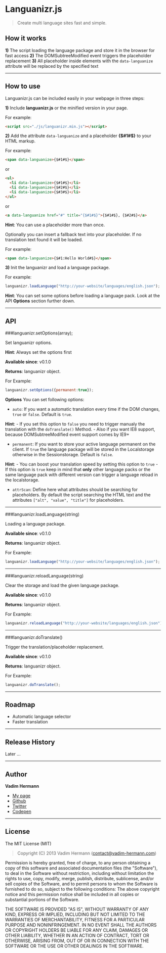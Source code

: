 # Languanizr.js

> Create multi language sites fast and simple.


## How it works
**1)** The script loading the language package and store it in the browser for fast access
**2)** The DOMSubtreeModified event triggers the placeholder replacement
**3)** All placeholder inside elements with the `data-languanize` attribute will be replaced by the specified text

---


## How to use
Languanizr.js can be included easily in your webpage in three steps:


**1)** Include **languanizr.js** or the minified version in your page.

For example: 
```html
<script src="./js/languanizr.min.js"></script>
````


**2)** Add the attribute `data-languanize` and a placeholder **{$#1#$}** to your HTML markup.

For example: 
```html
<span data-languanize>{$#1#$}</span>
````
or
```html
<ul>
  <li data-languanize>{$#1#$}</li>
  <li data-languanize>{$#2#$}</li>
  <li data-languanize>{$#3#$}</li>
</ul>
````
or
```html
<a data-languanize href="#" title="{$#1#$}">{$#1#$}, {$#2#$}</a>
````

**Hint**: You can use a placeholder more than once.

Optionally you can insert a fallback text into your placeholder. If no translation text found it will be loaded.

For example: 
```html
<span data-languanize>{$#1:Hello World#$}</span>
````


**3)** Init the languanizr and load a language package.

For example: 
```javascript
languanizr.loadLanguage("http://your-website/languages/english.json");
````

**Hint**: You can set some options before loading a language pack. Look at the API **Options** section further down.

---


## API

###languanizr.setOptions(array);

Set languanizr options.

**Hint**: Always set the options first

**Available since**: v0.1.0

**Returns**: languanizr object.

For Example:
```javascript
languanizr.setOptions({permanent:true});
````

**Options**
You can set following options:

- `auto`: If you want a automatic translation every time if the DOM changes, `true` or `false`. Default is `true`.

**Hint**: - If you set this option to `false` you need to trigger manualy the translation with the `doTranslate()` Method.
          - Also if you want IE8 support, because DOMSubtreeModified event support comes by IE9+

- `permanent`: If you want to store your active language permanent on the client. 
               If `true` the language package will be stored in the Localstorage otherwise in the Sessionstorage. Default is `false`.

**Hint**: - You can boost your translation speed by setting this option to `true`
          - If this option is `true` keep in mind that **only** other language packs 
            or the same language pack with different version can trigger a 
            language reload in the localstorage.

- `attrScan`: Define here what attributes should be searching for placeholders. 
              By default the script searching the HTML text and the attributes `["alt", "value", "title"]` for placeholders.

---

###languanizr.loadLanguage(string)

Loading a language package.

**Available since**: v0.1.0

**Returns**: languanizr object.

For Example:
```javascript
languanizr.loadLanguage("http://your-website/languages/english.json");
````

---

###languanizr.reloadLanguage(string)

Clear the storage and load the given language package.

**Available since**: v0.1.0

**Returns**: languanizr object.

For Example:
```javascript
languanizr.reloadLanguage("http://your-website/languages/english.json");
````

---

###languanizr.doTranslate()

Trigger the translation/placeholder replacement.

**Available since**: v0.1.0

**Returns**: languanizr object.

For Example:
```javascript
languanizr.doTranslate();
````

---

## Roadmap
- Automatic language selector
- Faster translation

---

## Release History
Later ...

---

## Author
**Vadim Hermann**

- [My page](http://www.vadim-hermann.com)
- [Github](https://github.com/Vaddo)
- [Twitter](https://twitter.com/vadimhermann)
- [Codepen](http://codepen.io/Vaddo)

---

## License
The MIT License (MIT)

> Copyright (C) 2013 Vadim Hermann (contact@vadim-hermann.com)

Permission is hereby granted, free of charge, to any person obtaining a copy of this software and associated 
documentation files (the "Software"), to deal in the Software without restriction, including without limitation 
the rights to use, copy, modify, merge, publish, distribute, sublicense, and/or sell copies of the Software, 
and to permit persons to whom the Software is furnished to do so, subject to the following conditions:
The above copyright notice and this permission notice shall be included in all copies or substantial portions 
of the Software.

THE SOFTWARE IS PROVIDED "AS IS", WITHOUT WARRANTY OF ANY KIND, EXPRESS OR IMPLIED, INCLUDING BUT NOT LIMITED 
TO THE WARRANTIES OF MERCHANTABILITY, FITNESS FOR A PARTICULAR PURPOSE AND NONINFRINGEMENT. IN NO EVENT SHALL 
THE AUTHORS OR COPYRIGHT HOLDERS BE LIABLE FOR ANY CLAIM, DAMAGES OR OTHER LIABILITY, WHETHER IN AN ACTION OF 
CONTRACT, TORT OR OTHERWISE, ARISING FROM, OUT OF OR IN CONNECTION WITH THE SOFTWARE OR THE USE OR OTHER DEALINGS 
IN THE SOFTWARE.